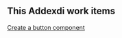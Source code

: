 ## This Addexdi work items

[Create a button component](https://github.com/Cohort6-lab/Cohort-Front-End-Dev/issues/4)